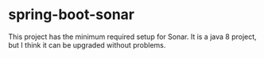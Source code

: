 # spring-boot-sonar

This project has the minimum required setup for Sonar. It is a java 8 project, but I think it can be upgraded without problems.
